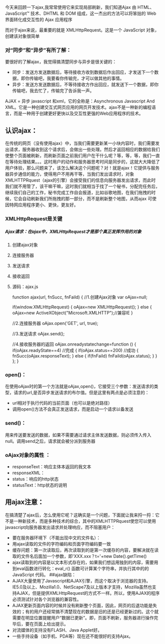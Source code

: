 今天来回顾一下ajax,我常常使用它来实现局部刷新，我们知道Ajax 由 HTML、JavaScript™ 技术、DHTML 和 DOM 组成，这一杰出的方法可以将笨拙的 Web 界面转化成交互性的 Ajax 应用程序

而对于ajax来说，最重要的就是 XMLHttpRequest。这是一个 JavaScript 对象，创建该对象很简单

### 对“同步”和“异步”有所了解： ##
要很好的了解ajax，我觉得搞清楚同步与异步是很关键的：

- 同步：发送方发送数据后，等待接收方收到数据后作出回应，才发送下一个数据，即你传输吧，我要看你传输完，才可以做其他的事情。
- 异步：发送方发送数据后，不等待接收方作出回应，就发送下一个数据，即你传输吧，我去忙了，传输完了告诉我一声。

AJAX = 异步 javascript 和xml，它的全称是：Asynchronous Javascript And XML。它是一种创建交互式网页应用的网页开发技术。ajax不是一种新的编程语言，而是一种用于创建更好更快以及交互性更强的Web应用程序的技术。
## 认识ajax：
在传统的网页（没有使用ajax）中，当我们需要更新某一小块内容时，我们需要发出请求，服务器收到这个请求后，会做出一些处理。然后才返回相应的数据给我们使整个页面被刷新，而刷新页面之前我们用户在干什么呢？等，等，等，我们一直在等待处理结果。。。这时用户的动作和服务器思考时间是同步的，这就大大降低了用户体验，那么问题来了，该怎么解决这个问题呢？对！就是ajax！它提供与服务器异步通信的能力，使得用户不用再干等，当我们发出请求时，对象XMLHTTPRquest（ajax的引擎）会接受我们的信息向服务器发出请求，而此时我们就不用管了，该干嘛干嘛，这时我们就相当于找了一个秘书，分配完任务后，继续我们自己的工作，秘书完成工作自会报道，比如谷歌地图，在我们拖拽的时候，它会自动刷新我们所拖拽的那一部分，而不是刷新整个地图，从而ajax 可使因特网应用程序更小、更快，更友好。
### XMLHttpRequest是关键

##### Ajax请求：在ajax中，XMLHttpRequest才是那个真正发挥作用的对象
1.    创建ajax对象
2.    连接服务器
3.    发送请求
4.    接收返回
5.    源码：ajax.js
	
        function ajax(url, fnSucc, fnFaild)
	    {
	     //1.创建Ajax对象
	     var oAjax=null;
	    
	     if(window.XMLHttpRequest)
	     {
	         oAjax=new XMLHttpRequest();
	     }
	     else
	     {
	         oAjax=new ActiveXObject("Microsoft.XMLHTTP");//兼容IE
	     }
	    
	     //2.连接服务器
	     oAjax.open('GET', url, true);
	    
	     //3.发送请求
	     oAjax.send();
	    
	     //4.接收服务器的返回
	     oAjax.onreadystatechange=function ()
	     {
	         if(oAjax.readyState==4) //完成
	         {
	              if(oAjax.status==200)  //成功
	              {
	                   fnSucc(oAjax.responseText);
	              }
	              else
	              {
	                   if(fnFaild)
	                       fnFaild(oAjax.status);
	              }
	         }
	     };
	 	}

### open()：
在使用oAjax时的第一个方法就是oAjax,open()，它接受三个参数：发送请求的类型，请求的url,是否异步发送请求的布尔值。但是这里有两点是必须注意的：

- url相对于执行代码的当前页面（也可以是绝对路径）
- 调用open()方法不会真正发送请求，而是启动一个请求以备发送

### send()：
用来传送要发送的数据，如果不需要通过请求主体发送数据，则必须传入传入null。调用send之后，请求就会被分派到服务器

### oAjax对象的属性 ：

- responseText：响应主体本返回的我文本
- responseXML：
- status：响应的http状态
- statusText：http状态的说明

## 用ajax注意：
在搞清楚了ajax后，怎么使用它呢？这确实是一个问题，下面就让我来捋一捋：它不是一种新技术，而是多种技术的综合，其中的XMLHTTPRquest使您可以使用javascript向服务器发出请求并处理响应，而不阻塞用户：

- 要在服务器环境下（不能出现中文的文件名）：
- 用ajax读取的文件的字符编码和页面字符编码要一致
- 缓存问题：第一次读取后，再次读取到的是第一次缓存的内容，要解决就在读取的文件名后面加一个参数，即'XXX.xxx？t='+new Date().getTime()
- ajax读取到的内容是以文本形式存在的，如果我们想运用独到的内容，需要用到eval函数进行转化：eval_r() 函数可计算某个字符串，并执行其中的的 JavaScript 代码。
##ajax缺陷：
- AJAX大量使用了Javascript和AJAX引擎，而这个取决于浏览器的支持。IE5.0及以上、Mozilla1.0、NetScape7及以上版本才支持，Mozilla虽然也支持AJAX，但是提供XMLHttpRequest的方式不一样。所以，使用AJAX的程序必须测试针对各个浏览器的兼容性。
- AJAX更新页面内容的时候并没有刷新整个页面，因此，网页的后退功能是失效的；有的用户还经常搞不清楚现在的数据是旧的还是已经更新过的。这个就需要在明显位置提醒用户“数据已更新”。即，页面不刷新，服务器进行操作完毕后，要在页面上给出提示。
- 对流媒体的支持没有FLASH、Java Applet好。
- 一些手持设备（如手机、PDA等）现在还不能很好的支持Ajax。


